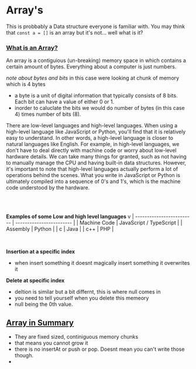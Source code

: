 # Array's

This is probbably a Data structure everyone is familiar with. You may think that ```const a = []``` is an array but it's not... well what is it? 

### <u>What is an Array?</u>

An array is a contiguious (un-breaking) memory space in which contains a certain amount of bytes. Everything about a computer is just numbers. 



*note about bytes and bits* in this case were looking at chunk of memory which is 4 bytes

- a byte is a unit of digital information that typically consists of 8 bits. Each bit can have a value of either 0 or 1.
- inorder to caluclate the bits we would do number of bytes (in this case 4) times number of bits (8).


There are low-level languages and high-level languages. When using a high-level language like JavaScript or Python, you'll find that it is relatively easy to understand. In other words, a high-level language is closer to natural languages like English. For example, in high-level languages, we don't have to deal directly with machine code or worry about low-level hardware details. We can take many things for granted, such as not having to manually manage the CPU and having built-in data structures. However, it's important to note that high-level languages actually perform a lot of operations behind the scenes. What you write in JavaScript or Python is ultimately compiled into a sequence of 0's and 1's, which is the machine code understood by the hardware.

<br>

<br>

**Examples of some Low and high level languages**
v 
| ------------------------- | ------------------------ |
| Machine Code              | JavaScript / TypeScript |
| Assembly                  | Python                   |
| c             | Java                     |
|          c++                  | PHP                      |


<br> 

**Insertion at a specific index** 

- when insert something it doesnt magically insert something it overwrites it

**Delete at specific index** 

- deltion is similar but a bit differnt, this is where null comes in
- you need to tell yourself when you delete this memeory
- null being the 0th value. 
  

## **<u>Array in Summary</u>**

- They are fixed sized, continiguous memory chunks
- that means you cannot grow it 
- there is no insertAt or push or pop. Doesnt mean you can't write those though.
- 